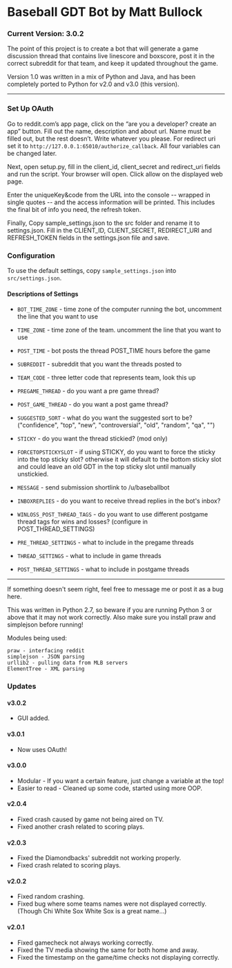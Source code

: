 Baseball GDT Bot by Matt Bullock
=====================================

### Current Version: 3.0.2
	
The point of this project is to create a bot that will generate a
	game discussion thread that contains live linescore and boxscore,
	post it in the correct subreddit for that team, and keep it
	updated throughout the game.
	
Version 1.0 was written in a mix of Python and Java, and has been
	completely ported to Python for v2.0 and v3.0 (this version).

---

### Set Up OAuth

Go to reddit.com’s app page, click on the “are you a developer? create an app” button. Fill out the name, description and about url. Name must be filled out, but the rest doesn’t. Write whatever you please. For redirect uri set it to `http://127.0.0.1:65010/authorize_callback`. All four variables can be changed later.

Next, open setup.py, fill in the client_id, client_secret and redirect_uri fields and run the script. Your browser will open. Click allow on the displayed web page. 

Enter the uniqueKey&code from the URL into the console -- wrapped in single quotes -- and the access information will be printed. This includes the final bit of info you need, the refresh token.

Finally, Copy sample_settings.json to the src folder and rename it to settings.json. Fill in the CLIENT_ID, CLIENT_SECRET, REDIRECT_URI and REFRESH_TOKEN fields in the settings.json file and save. 

### Configuration

To use the default settings, copy `sample_settings.json` into `src/settings.json`.

#### Descriptions of Settings

* `BOT_TIME_ZONE` - time zone of the computer running the bot, uncomment the line that you want to use

* `TIME_ZONE` - time zone of the team. uncomment the line that you want to use

* `POST_TIME` - bot posts the thread POST_TIME hours before the game

* `SUBREDDIT` - subreddit that you want the threads posted to

* `TEAM_CODE` - three letter code that represents team, look this up

* `PREGAME_THREAD` - do you want a pre game thread?

* `POST_GAME_THREAD` - do you want a post game thread?

* `SUGGESTED_SORT` - what do you want the suggested sort to be? ("confidence", "top", "new", "controversial", "old", "random", "qa", "")

* `STICKY` - do you want the thread stickied? (mod only)

* `FORCETOPSTICKYSLOT` - if using STICKY, do you want to force the sticky into the top sticky slot? otherwise it will default to the bottom sticky slot and could leave an old GDT in the top sticky slot until manually unstickied. 

* `MESSAGE` - send submission shortlink to /u/baseballbot

* `INBOXREPLIES` - do you want to receive thread replies in the bot's inbox?

* `WINLOSS_POST_THREAD_TAGS` - do you want to use different postgame thread tags for wins and losses? (configure in POST_THREAD_SETTINGS)

* `PRE_THREAD_SETTINGS` - what to include in the pregame threads

* `THREAD_SETTINGS` - what to include in game threads

* `POST_THREAD_SETTINGS` - what to include in postgame threads
	
---	

If something doesn't seem right, feel free to message me or post it as a bug here.
	
This was written in Python 2.7, so beware if you are running Python 3 or
	above that it may not work correctly. Also make sure you install
	praw and simplejson before running!
	
Modules being used:

	praw - interfacing reddit
	simplejson - JSON parsing
	urllib2 - pulling data from MLB servers
	ElementTree - XML parsing

### Updates

#### v3.0.2
* GUI added. 

#### v3.0.1
* Now uses OAuth!

#### v3.0.0
* Modular - If you want a certain feature, just change a variable at the top!
* Easier to read - Cleaned up some code, started using more OOP.

#### v2.0.4
* Fixed crash caused by game not being aired on TV.
* Fixed another crash related to scoring plays.

#### v2.0.3
* Fixed the Diamondbacks' subreddit not working properly.
* Fixed crash related to scoring plays.

#### v2.0.2

* Fixed random crashing.
* Fixed bug where some teams names were not displayed correctly. (Though Chi White Sox White Sox is a great name...)

#### v2.0.1

* Fixed gamecheck not always working correctly.
* Fixed the TV media showing the same for both home and away.
* Fixed the timestamp on the game/time checks not displaying correctly.

